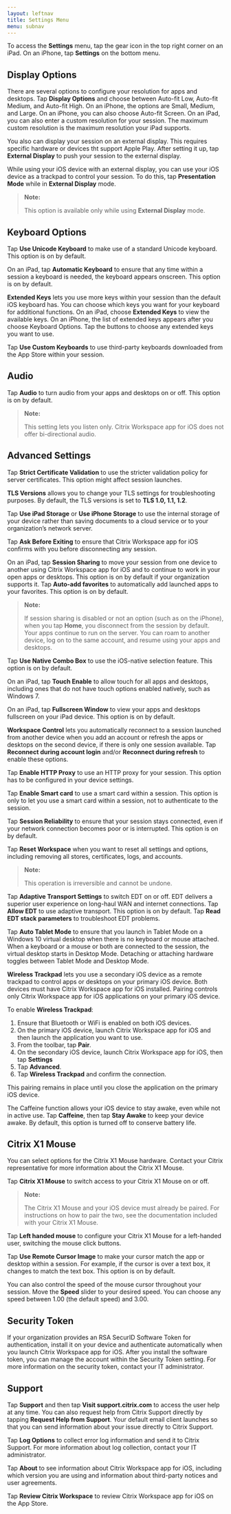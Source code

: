 ```yaml
---
layout: leftnav
title: Settings Menu
menu: subnav
---
```


To access the **Settings** menu, tap the gear icon in the top right corner on an iPad. On an iPhone, tap **Settings** on the bottom menu.

## Display Options

There are several options to configure your resolution for apps and desktops. Tap **Display Options** and choose between Auto-fit Low, Auto-fit Medium, and Auto-fit High. On an iPhone, the options are Small, Medium, and Large. On an iPhone, you can also choose Auto-fit Screen. On an iPad, you can also enter a custom resolution for your session. The maximum custom resolution is the maximum resolution your iPad supports.

You also can display your session on an external display. This requires specific hardware or devices tht support Apple Play. After setting it up, tap **External Display** to push your session to the external display.

While using your iOS device with an external display, you can use your iOS device as a trackpad to control your session. To do this, tap **Presentation Mode** while in **External Display** mode.

>**Note:**
>
> This option is available only while using **External Display** mode.

## Keyboard Options

Tap **Use Unicode Keyboard** to make use of a standard Unicode keyboard. This option is on by default.

On an iPad, tap **Automatic Keyboard** to ensure that any time within a session a keyboard is needed, the keyboard appears onscreen. This option is on by default.

**Extended Keys** lets you use more keys within your session than the default iOS keyboard has. You can choose which keys you want for your keyboard for additional functions. On an iPad, choose **Extended Keys** to view the available keys. On an iPhone, the list of extended keys appears after you choose Keyboard Options. Tap the buttons to choose any extended keys you want to use.

Tap **Use Custom Keyboards** to use third-party keyboards downloaded from the App Store within your session.

## Audio

Tap **Audio** to turn audio from your apps and desktops on or off. This option is on by default.

>**Note:**
>
> This setting lets you listen only. Citrix Workspace app for iOS does not offer bi-directional audio.

## Advanced Settings

Tap **Strict Certificate Validation** to use the stricter validation policy for server certificates. This option might affect session launches.

**TLS Versions** allows you to change your TLS settings for troubleshooting purposes. By default, the TLS versions is set to **TLS 1.0, 1.1, 1.2**.

Tap **Use iPad Storage** or **Use iPhone Storage** to use the internal storage of your device rather than saving documents to a cloud service or to your organization’s network server.

Tap **Ask Before Exiting** to ensure that Citrix Workspace app for iOS confirms with you before disconnecting any session.

On an iPad, tap **Session Sharing** to move your session from one device to another using Citrix Workspace app for iOS and to continue to work in your open apps or desktops. This option is on by default if your organization supports it. Tap **Auto-add favorites** to automatically add launched apps to your favorites. This option is on by default.

>**Note:**
>
> If session sharing is disabled or not an option (such as on the iPhone), when you tap **Home**, you disconnect from the session by default. Your apps continue to run on the server. You can roam to another device, log on to the same account, and resume using your apps and desktops.

Tap **Use Native Combo Box** to use the iOS-native selection feature. This option is on by default.

On an iPad, tap **Touch Enable** to allow touch for all apps and desktops, including ones that do not have touch options enabled natively, such as Windows 7.

On an iPad, tap **Fullscreen Window** to view your apps and desktops fullscreen on your iPad device. This option is on by default.

**Workspace Control** lets you automatically reconnect to a session launched from another device when you add an account or refresh the apps or desktops on the second device, if there is only one session available. Tap **Reconnect during account login** and/or **Reconnect during refresh** to enable these options.

Tap **Enable HTTP Proxy** to use an HTTP proxy for your session. This option has to be configured in your device settings.

Tap **Enable Smart card** to use a smart card within a session. This option is only to let you use a smart card within a session, not to authenticate to the session.

Tap **Session Reliability** to ensure that your session stays connected, even if your network connection becomes poor or is interrupted. This option is on by default.

Tap **Reset Workspace** when you want to reset all settings and options, including removing all stores, certificates, logs, and accounts.

>**Note:**
>
> This operation is irreversible and cannot be undone.

Tap **Adaptive Transport Settings** to switch EDT on or off. EDT delivers a superior user experience on long-haul WAN and internet connections. Tap **Allow EDT** to use adaptive transport. This option is on by default. Tap **Read EDT stack parameters** to troubleshoot EDT problems.

Tap **Auto Tablet Mode** to ensure that you launch in Tablet Mode on a Windows 10 virtual desktop when there is no keyboard or mouse attached. When a keyboard or a mouse or both are connected to the session, the virtual desktop starts in Desktop Mode. Detaching or attaching hardware toggles between Tablet Mode and Desktop Mode.

**Wireless Trackpad** lets you use a secondary iOS device as a remote trackpad to control apps or desktops on your primary iOS device. Both devices must have Citrix Workspace app for iOS installed. Pairing controls only Citrix Workspace app for iOS applications on your primary iOS device.

To enable **Wireless Trackpad**:

1.  Ensure that Bluetooth or WiFi is enabled on both iOS devices.
2.  On the primary iOS device, launch Citrix Workspace app for iOS and then launch the application you want to use.
3.  From the toolbar, tap **Pair**.
4.  On the secondary iOS device, launch Citrix Workspace app for iOS, then tap **Settings**
5.  Tap **Advanced**.
6.  Tap **Wireless Trackpad** and confirm the connection.

This pairing remains in place until you close the application on the primary iOS device.

The Caffeine function allows your iOS device to stay awake, even while not in active use. Tap **Caffeine**, then tap **Stay Awake** to keep your device awake. By default, this option is turned off to conserve battery life.

## Citrix X1 Mouse

You can select options for the Citrix X1 Mouse hardware. Contact your Citrix representative for more information about the Citrix X1 Mouse.

Tap **Citrix X1 Mouse** to switch access to your Citrix X1 Mouse on or off.

>**Note:**
>
> The Citrix X1 Mouse and your iOS device must already be paired. For instructions on how to pair the two, see the documentation included with your Citrix X1 Mouse.

Tap **Left handed mouse** to configure your Citrix X1 Mouse for a left-handed user, switching the mouse click buttons.

Tap **Use Remote Cursor Image** to make your cursor match the app or desktop within a session. For example, if the cursor is over a text box, it changes to match the text box. This option is on by default.

You can also control the speed of the mouse cursor throughout your session. Move the **Speed** slider to your desired speed. You can choose any speed between 1.00 (the default speed) and 3.00.

## Security Token

If your organization provides an RSA SecurID Software Token for authentication, install it on your device and authenticate automatically when you launch Citrix Workspace app for iOS. After you install the software token, you can manage the account within the Security Token setting. For more information on the security token, contact your IT administrator.

## Support

Tap **Support** and then tap **Visit support<span></span>.citrix.com** to access the user help at any time. You can also request help from Citrix Support directly by tapping **Request Help from Support**. Your default email client launches so that you can send information about your issue directly to Citrix Support.

Tap **Log Options** to collect error log information and send it to Citrix Support. For more information about log collection, contact your IT administrator.

Tap **About** to see information about Citrix Workspace app for iOS, including which version you are using and information about third-party notices and user agreements.

Tap **Review Citrix Workspace** to review Citrix Workspace app for iOS on the App Store.
